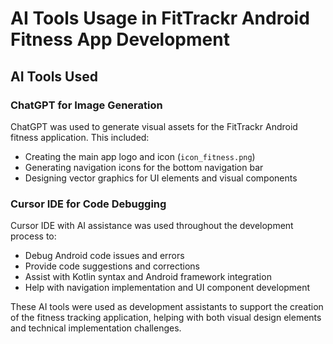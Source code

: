 # AI Tools Usage in FitTrackr Android Fitness App Development

## AI Tools Used

### ChatGPT for Image Generation
ChatGPT was used to generate visual assets for the FitTrackr Android fitness application. This included:
- Creating the main app logo and icon (`icon_fitness.png`)
- Generating navigation icons for the bottom navigation bar
- Designing vector graphics for UI elements and visual components

### Cursor IDE for Code Debugging
Cursor IDE with AI assistance was used throughout the development process to:
- Debug Android code issues and errors
- Provide code suggestions and corrections
- Assist with Kotlin syntax and Android framework integration
- Help with navigation implementation and UI component development

These AI tools were used as development assistants to support the creation of the fitness tracking application, helping with both visual design elements and technical implementation challenges.
